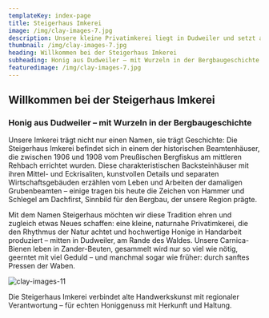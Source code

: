 ```yaml
---
templateKey: index-page
title: Steigerhaus Imkerei 
image: /img/clay-images-7.jpg
description: Unsere kleine Privatimkerei liegt in Dudweiler und setzt auf naturnahe Bienenhaltung mit wenigen Völkern. Wir produzieren Blüten- und Presshonig nach alter Handwerkstradition – unverfälscht, regional und mit viel Sorgfalt.
thumbnail: /img/clay-images-7.jpg
heading: Willkommen bei der Steigerhaus Imkerei
subheading: Honig aus Dudweiler – mit Wurzeln in der Bergbaugeschichte HEading
featuredimage: /img/clay-images-7.jpg
---
```


## Willkommen bei der Steigerhaus Imkerei
### Honig aus Dudweiler – mit Wurzeln in der Bergbaugeschichte

Unsere Imkerei trägt nicht nur einen Namen, sie trägt Geschichte: Die Steigerhaus Imkerei befindet sich in einem der historischen Beamtenhäuser, die zwischen 1906 und 1908 vom Preußischen Bergfiskus am mittleren Rehbach errichtet wurden. Diese charakteristischen Backsteinhäuser mit ihren Mittel- und Eckrisaliten, kunstvollen Details und separaten Wirtschaftsgebäuden erzählen vom Leben und Arbeiten der damaligen Grubenbeamten – einige tragen bis heute die Zeichen von Hammer und Schlegel am Dachfirst, Sinnbild für den Bergbau, der unsere Region prägte.

Mit dem Namen Steigerhaus möchten wir diese Tradition ehren und zugleich etwas Neues schaffen: eine kleine, naturnahe Privatimkerei, die den Rhythmus der Natur achtet und hochwertige Honige in Handarbeit produziert – mitten in Dudweiler, am Rande des Waldes. Unsere Carnica-Bienen leben in Zander-Beuten, gesammelt wird nur so viel wie nötig, geerntet mit viel Geduld – und manchmal sogar wie früher: durch sanftes Pressen der Waben.

![clay-images-11](/img/beehive.png)

Die Steigerhaus Imkerei verbindet alte Handwerkskunst mit regionaler Verantwortung – für echten Honiggenuss mit Herkunft und Haltung.